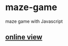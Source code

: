 # maze-game
maze game with Javascript 

<h2> 
  <a href="https://hadioryanipr.github.io/maze-game/"> online view </a>
  </h2>
